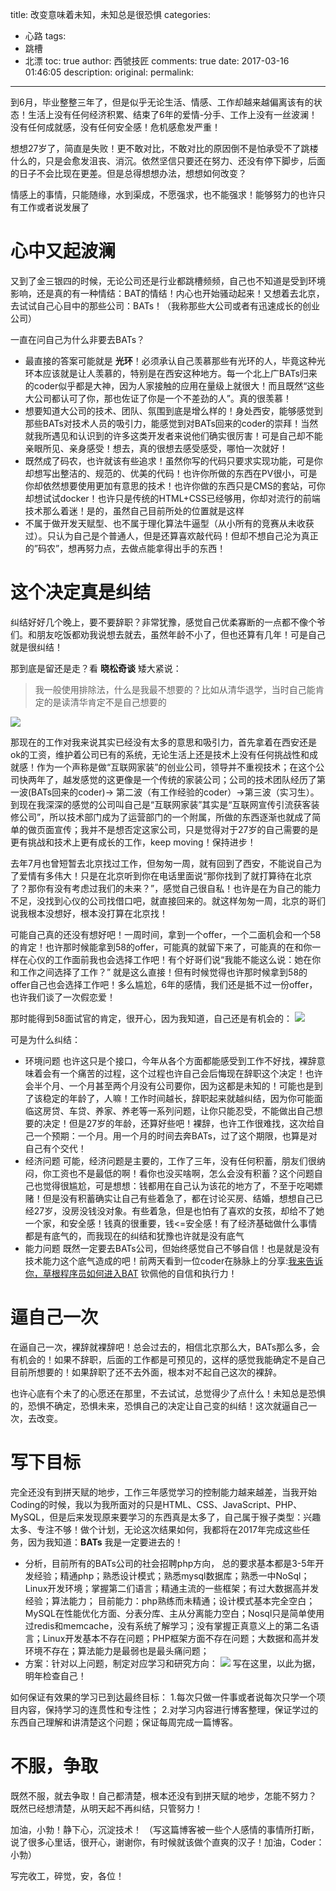 title: 改变意味着未知，未知总是很恐惧
categories:
  - 心路
tags:
  - 跳槽
  - 北漂
toc: true
author: 西虢技匠
comments: true
date: 2017-03-16 01:46:05
description:
original:
permalink:
---
到6月，毕业整整三年了，但是似乎无论生活、情感、工作却越来越偏离该有的状态！生活上没有任何经济积累、结束了6年的爱情-分手、工作上没有一丝波澜！没有任何成就感，没有任何安全感！危机感愈发严重！

想想27岁了，简直是失败！更不敢对比，不敢对比的原因倒不是怕承受不了跳楼什么的，只是会愈发沮丧、消沉。依然坚信只要还在努力、还没有停下脚步，后面的日子不会比现在更差。但是总得想想办法，想想如何改变？

情感上的事情，只能随缘，水到渠成，不愿强求，也不能强求！能够努力的也许只有工作或者说发展了

<!-- more -->

# 心中又起波澜

又到了金三银四的时候，无论公司还是行业都跳槽频频，自己也不知道是受到环境影响，还是真的有一种情结：BAT的情结！内心也开始骚动起来！又想着去北京，去试试自己心目中的那些公司：BATs！（我称那些大公司或者有迅速成长的创业公司）

一直在问自己为什么非要去BATs？
* 最直接的答案可能就是 **光环**！必须承认自己羡慕那些有光环的人，毕竟这种光环本应该就是让人羡慕的，特别是在西安这种地方。每一个北上广BATs归来的coder似乎都是大神，因为人家接触的应用在量级上就很大！而且既然“这些大公司都认可了你，那也佐证了你是一个不差劲的人”。真的很羡慕！
* 想要知道大公司的技术、团队、氛围到底是增么样的！身处西安，能够感觉到那些BATs对技术人员的吸引力，能感觉到对BATs回来的coder的崇拜！当然就我所遇见和认识到的许多这类开发者来说他们确实很厉害！可是自己却不能亲眼所见、亲身感受！想去，真的很想去感受感受，哪怕一次就好！
* 既然成了码农，也许就该有些追求！虽然你写的代码只要求实现功能，可是你却想写出整洁的、规范的、优美的代码！也许你所做的东西在PV很小，可是你却依然想要使用更加有意思的技术！也许你做的东西只是CMS的套站，可你却想试试docker！也许只是传统的HTML+CSS已经够用，你却对流行的前端技术那么着迷！是的，虽然自己目前所处的位置就是这样
* 不属于做开发天赋型、也不属于理化算法牛逼型（从小所有的竞赛从未收获过）。只认为自己是个普通人，但是还算喜欢敲代码！但却不想自己沦为真正的”码农”，想再努力点，去做点能拿得出手的东西！


# 这个决定真是纠结

纠结好好几个晚上，要不要辞职？非常犹豫，感觉自己优柔寡断的一点都不像个爷们。和朋友吃饭都劝我说想去就去，虽然年龄不小了，但也还算有几年！可是自己就是很纠结！

那到底是留还是走？看 **晓松奇谈** 矮大紧说：
> 我一般使用排除法，什么是我最不想要的？比如从清华退学，当时自己能肯定的是读清华肯定不是自己想要的

![](/images/diary/3.png)

那现在的工作对我来说其实已经没有太多的意思和吸引力，首先拿着在西安还是ok的工资，维护着公司已有的系统，无论生活上还是技术上没有任何挑战性和成就感！作为一个声称是做“互联网家装”的创业公司，领导并不重视技术；在这个公司快两年了，越发感觉的这更像是一个传统的家装公司；公司的技术团队经历了第一波(BATs回来的coder)-> 第二波（有工作经验的coder）->第三波（实习生）。到现在我深深的感觉的公司叫自己是“互联网家装”其实是“互联网宣传引流获客装修公司”，所以技术部门成为了运营部门的一个附属，所做的东西逐渐也就成了简单的做页面宣传；我并不是想否定这家公司，只是觉得对于27岁的自己需要的是更有挑战和技术上更有成长的工作，keep moving！保持进步！

去年7月也曾短暂去北京找过工作，但匆匆一周，就有回到了西安，不能说自己为了爱情有多伟大！只是在北京听到你在电话里面说“那你找到了就打算待在北京了？那你有没有考虑过我们的未来？”，感觉自己很自私！也许是在为自己的能力不足，没找到心仪的公司找借口吧，就直接回来的。就这样匆匆一周，北京的哥们说我根本没想好，根本没打算在北京找！

可能自己真的还没有想好吧！一周时间，拿到一个offer，一个二面机会和一个58的肯定！也许那时候能拿到58的offer，可能真的就留下来了，可能真的在和你一样在心仪的工作面前我也会选择工作吧！有个好哥们说“我能不能这么说：她在你和工作之间选择了工作？” 就是这么直接！但有时候觉得也许那时候拿到58的offer自己也会选择工作吧！多么尴尬，6年的感情，我们还是抵不过一份offer，也许我们谈了一次假恋爱！

那时能得到58面试官的肯定，很开心，因为我知道，自己还是有机会的：
![](/images/diary/1.png)

可是为什么纠结：
* 环境问题
也许这只是个接口，今年从各个方面都能感受到工作不好找，裸辞意味着会有一个痛苦的过程，这个过程也许自己会后悔现在辞职这个决定！也许会半个月、一个月甚至两个月没有公司要你，因为这都是未知的！可能也是到了该稳定的年龄了，人嘛！工作时间越长，辞职起来就越纠结，因为你可能面临这房贷、车贷、养家、养老等一系列问题，让你只能忍受，不能做出自己想要的决定！但是27岁的年龄，还算好些吧！裸辞，也许工作很难找，这次给自己一个预期：一个月。用一个月的时间去奔BATs，过了这个期限，也算是对自己有个交代！
* 经济问题
可能，经济问题是主要的，工作了三年，没有任何积蓄，朋友们很纳闷，你工资也不是最低的啊！看你也没买啥啊，怎么会没有积蓄？这个问题自己也觉得很尴尬，可是想想：钱都用在自己认为该花的地方了，不至于吃喝嫖赌！但是没有积蓄确实让自己有些着急了，都在讨论买房、结婚，想想自己已经27岁，没房没钱没对象。有些着急，但是也怕有了喜欢的女孩，却给不了她一个家，和安全感！钱真的很重要，钱<=安全感！有了经济基础做什么事情都是有底气的，而我现在的纠结和犹豫也许就是没有底气
* 能力问题
既然一定要去BATs公司，但始终感觉自己不够自信！也是就是没有技术能力这个底气造成的吧！前两天看到一位coder在脉脉上的分享:[我来告诉你，草根程序员如何进入BAT](https://maimai.cn/article/detail?fid=91430154&from=headline&share_user=http://i9.taou.com/maimai/p/1411/7868_6_r1Cjft21bVjU5V-a160) 钦佩他的自信和执行力！

# 逼自己一次
在逼自己一次，裸辞就裸辞吧！总会过去的，相信北京那么大，BATs那么多，会有机会的！如果不辞职，后面的工作都是可预见的，这样的感觉我能确定不是自己目前所想要的！如果辞职了还不去外面，根本对不起自己这次的裸辞。

也许心底有个未了的心愿还在那里，不去试试，总觉得少了点什么！未知总是恐惧的，恐惧不确定，恐惧未来，恐惧自己的决定让自己变的纠结！这次就逼自己一次，去改变。

# 写下目标
完全还没有到拼天赋的地步，工作三年感觉学习的控制能力越来越差，当我开始Coding的时候，我以为我所面对的只是HTML、CSS、JavaScript、PHP、MySQL，但是后来发现原来要学习的东西真是太多了，自己属于猴子类型：兴趣太多、专注不够！做个计划，无论这次结果如何，我都将在2017年完成这些任务，因为我知道：**BATs** 我是一定要进去的！

* 分析，目前所有的BATs公司的社会招聘php方向，
总的要求基本都是3-5年开发经验；精通php；熟悉设计模式；熟悉mysql数据库；熟悉一中NoSql；Linux开发环境；掌握第二们语言；精通主流的一些框架；有过大数据高并发经验；算法能力；
目前能力：php熟练而未精通；设计模式基本完全空白；MySQL在性能优化方面、分表分库、主从分离能力空白；Nosql只是简单使用过redis和memcache，没有系统了解学习；没有掌握正真意义上的第二名语言；Linux开发基本不存在问题；PHP框架方面不存在问题；大数据和高并发环境不存在；算法能力是最弱也是最头痛问题；
* 方案：针对以上问题，制定对应学习和研究方向：
![](/images/diary/2.png)
写在这里，以此为据，明年检查自己！

如何保证有效果的学习已到达最终目标：
1.每次只做一件事或者说每次只学一个项目内容，保持学习的连贯性和专注性；
2.对学习内容进行博客整理，保证学过的东西自己理解和讲清楚这个问题；保证每周完成一篇博客。

# 不服，争取
既然不服，就去争取！自己都清楚，根本还没有到拼天赋的地步，怎能不努力？
既然已经想清楚，从明天起不再纠结，只管努力！

加油，小勃！静下心，沉淀技术！
（写这篇博客被一些个人感情的事情所打断，说了很多心里话，很开心，谢谢你，有时候就该做个直爽的汉子！加油，Coder：小勃）

写完收工，碎觉，安，各位！
